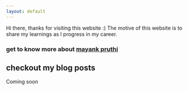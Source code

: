 ```yaml
---
layout: default
---
```


Hi there, thanks for visiting this website :) The motive of this website is to share my learnings as I progress in my career.

### get to know more about [mayank pruthi](./about-me)

## checkout my blog posts

Coming soon
